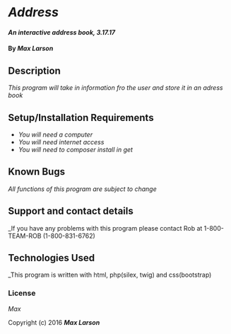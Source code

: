 # _Address_

#### _An interactive address book, 3.17.17_

#### By _**Max Larson**_

## Description

_This program will take in information fro the user and store it in an adress book_

## Setup/Installation Requirements

* _You will need a computer_
* _You will need internet access_
* _You will need to composer install in get_


## Known Bugs

_All functions of this program are subject to change_

## Support and contact details

_If you have any problems with this program please contact Rob at 1-800-TEAM-ROB (1-800-831-6762)

## Technologies Used

_This program is written with html, php(silex, twig) and css(bootstrap)

### License

*Max*

Copyright (c) 2016 **_Max Larson_**
